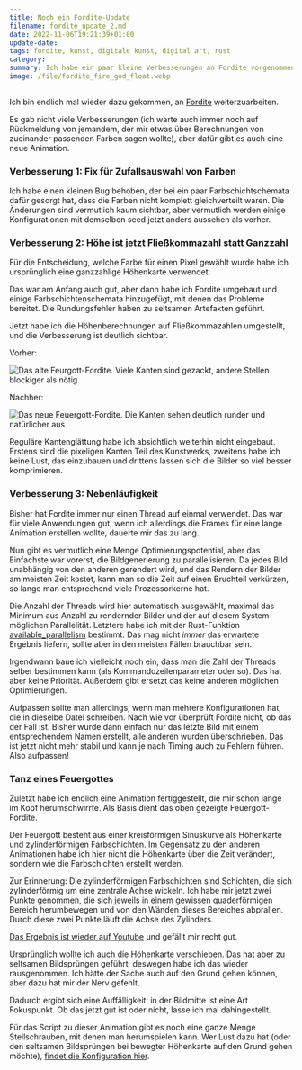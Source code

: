 ```yaml
---
title: Noch ein Fordite-Update
filename: fordite_update_2.md
date: 2022-11-06T19:21:39+01:00
update-date:
tags: fordite, kunst, digitale kunst, digital art, rust
category:
summary: Ich habe ein paar kleine Verbesserungen an Fordite vorgenommen und eine neue Animation hochgeladen.
image: /file/fordite_fire_god_float.webp
---
```


Ich bin endlich mal wieder dazu gekommen, an [Fordite](/blogposts/fordite) weiterzuarbeiten.

Es gab nicht viele Verbesserungen (ich warte auch immer noch auf Rückmeldung von jemandem, der mir etwas über Berechnungen von zueinander passenden Farben sagen wollte), aber dafür gibt es auch eine neue Animation.

### Verbesserung 1: Fix für Zufallsauswahl von Farben

Ich habe einen kleinen Bug behoben, der bei ein paar Farbschichtschemata dafür gesorgt hat, dass die Farben nicht komplett gleichverteilt waren. Die Änderungen sind vermutlich kaum sichtbar, aber vermutlich werden einige Konfigurationen mit demselben seed jetzt anders aussehen als vorher.

### Verbesserung 2: Höhe ist jetzt Fließkommazahl statt Ganzzahl

Für die Entscheidung, welche Farbe für einen Pixel gewählt wurde habe ich ursprünglich eine ganzzahlige Höhenkarte verwendet.

Das war am Anfang auch gut, aber dann habe ich Fordite umgebaut und einige Farbschichtenschemata hinzugefügt, mit denen das Probleme bereitet. Die Rundungsfehler haben zu seltsamen Artefakten geführt.

Jetzt habe ich die Höhenberechnungen auf Fließkommazahlen umgestellt, und die Verbesserung ist deutlich sichtbar.

Vorher:

![Das alte Feurgott-Fordite. Viele Kanten sind gezackt, andere Stellen blockiger als nötig](/file/fordite_fire_god.webp "Der Feuergott flimmert ein bisschen")

Nachher:

![Das neue Feuergott-Fordite. Die Kanten sehen deutlich runder und natürlicher aus](/file/fordite_fire_god_float.webp)

Reguläre Kantenglättung habe ich absichtlich weiterhin nicht eingebaut. Erstens sind die pixeligen Kanten Teil des Kunstwerks, zweitens habe ich keine Lust, das einzubauen und drittens lassen sich die Bilder so viel besser komprimieren.

### Verbesserung 3: Nebenläufigkeit

Bisher hat Fordite immer nur einen Thread auf einmal verwendet. Das war für viele Anwendungen gut, wenn ich allerdings die Frames für eine lange Animation erstellen wollte, dauerte mir das zu lang.

Nun gibt es vermutlich eine Menge Optimierungspotential, aber das Einfachste war vorerst, die Bildgenerierung zu parallelisieren. Da jedes Bild unabhängig von den anderen gerendert wird, und das Rendern der Bilder am meisten Zeit kostet, kann man so die Zeit auf einen Bruchteil verkürzen, so lange man entsprechend viele Prozessorkerne hat.

Die Anzahl der Threads wird hier automatisch ausgewählt, maximal das Minimum aus Anzahl zu rendernder Bilder und der auf diesem System möglichen Parallelität. Letztere habe ich mit der Rust-Funktion [available_parallelism](https://doc.rust-lang.org/stable/std/thread/fn.available_parallelism.html) bestimmt. Das mag nicht _immer_ das erwartete Ergebnis liefern, sollte aber in den meisten Fällen brauchbar sein.

Irgendwann baue ich vielleicht noch ein, dass man die Zahl der Threads selber bestimmen kann (als Kommandozeilenparameter oder so). Das hat aber keine Priorität. Außerdem gibt ersetzt das keine anderen möglichen Optimierungen.

Aufpassen sollte man allerdings, wenn man mehrere Konfigurationen hat, die in dieselbe Datei schreiben. Nach wie vor überprüft Fordite nicht, ob das der Fall ist. Bisher wurde dann einfach nur das letzte Bild mit einem entsprechendem Namen erstellt, alle anderen wurden überschrieben. Das ist jetzt nicht mehr stabil und kann je nach Timing auch zu Fehlern führen. Also aufpassen!

### Tanz eines Feuergottes

Zuletzt habe ich endlich eine Animation fertiggestellt, die mir schon lange im Kopf herumschwirrte. Als Basis dient das oben gezeigte Feuergott-Fordite.

Der Feuergott besteht aus einer kreisförmigen Sinuskurve als Höhenkarte und zylinderförmigen Farbschichten. Im Gegensatz zu den anderen Animationen habe ich hier nicht die Höhenkarte über die Zeit verändert, sondern wie die Farbschichten erstellt werden.

Zur Erinnerung: Die zylinderförmigen Farbschichten sind Schichten, die sich zylinderförmig um eine zentrale Achse wickeln. Ich habe mir jetzt zwei Punkte genommen, die sich jeweils in einem gewissen quaderförmigen Bereich herumbewegen und von den Wänden dieses Bereiches abprallen. Durch diese zwei Punkte läuft die Achse des Zylinders.

[Das Ergebnis ist wieder auf Youtube](https://www.youtube.com/watch?v=Nb-YtaRq5mo) und gefällt mir recht gut.

Ursprünglich wollte ich auch die Höhenkarte verschieben. Das hat aber zu seltsamen Bildsprüngen geführt, deswegen habe ich das wieder rausgenommen. Ich hätte der Sache auch auf den Grund gehen können, aber dazu hat mir der Nerv gefehlt.

Dadurch ergibt sich eine Auffälligkeit: in der Bildmitte ist eine Art Fokuspunkt. Ob das jetzt gut ist oder nicht, lasse ich mal dahingestellt.

Für das Script zu dieser Animation gibt es noch eine ganze Menge Stellschrauben, mit denen man herumspielen kann. Wer Lust dazu hat (oder den seltsamen Bildsprüngen bei bewegter Höhenkarte auf den Grund gehen möchte), [findet die Konfiguration hier](https://gitlab.com/GKnirps/fordite-configurations/-/tree/master/fire_god_video).
